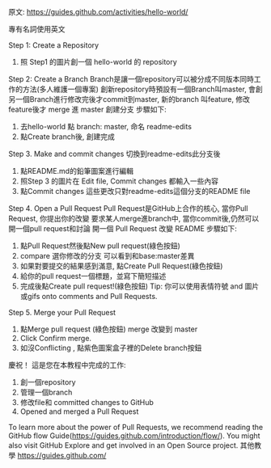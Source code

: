 原文: https://guides.github.com/activities/hello-world/

專有名詞使用英文

Step 1: Create a Repository
1. 照 Step1 的圖片創一個 hello-world 的 repository

Step 2: Create a Branch
Branch是讓一個repository可以被分成不同版本同時工作的方法(多人維護一個專案)
創新repository時預設有一個Branch叫master, 會創另一個Branch進行修改完後才commit到master, 
新的branch 叫feature, 修改feature後才 merge 進 master
創建分支 步驟如下:
1. 去hello-world 點 branch: master, 命名 readme-edits
2. 點Create branch後, 創建完成

Step 3. Make and commit changes
切換到readme-edits此分支後
1. 點README.md的鉛筆圖案進行編輯
2. 照Step 3 的圖片在 Edit file, Commit changes 都輸入一些內容
3. 點Commit changes 
這些更改只對readme-edits這個分支的README file

Step 4. Open a Pull Request
Pull Request是GitHub上合作的核心, 當你Pull Request, 你提出你的改變
要求某人merge進branch中, 當你commit後,仍然可以開一個pull request和討論
開一個 Pull Request 改變 README 步驟如下:
1. 點Pull Request然後點New pull request(綠色按鈕)
2. compare 選你修改的分支 可以看到和base:master差異
3. 如果對要提交的結果感到滿意, 點Create Pull Request(綠色按鈕)
4. 給你的pull request一個標題，並寫下簡短描述
5. 完成後點Create pull request!(綠色按鈕)
Tip: 你可以使用表情符號 and 圖片或gifs onto comments and Pull Requests.

Step 5. Merge your Pull Request
1. 點Merge pull request (綠色按鈕) merge 改變到 master
2. Click Confirm merge.
3. 如沒Conflicting , 點紫色圖案盒子裡的Delete branch按鈕


慶祝！
這是您在本教程中完成的工作:
1. 創一個repository
2. 管理一個branch
3. 修改file和 committed changes to GitHub
4. Opened and merged a Pull Request

To learn more about the power of Pull Requests, we recommend reading the 
GitHub flow Guide(https://guides.github.com/introduction/flow/). 
You might also visit GitHub Explore and get involved in an Open Source project.
其他教學 https://guides.github.com/


















